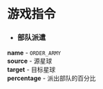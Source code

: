 游戏指令
======

  - ### 部队派遣  
  
  **name** - `ORDER_ARMY`  
  **source** - 源星球  
  **target** - 目标星球  
  **percentage** - 派出部队的百分比
  
